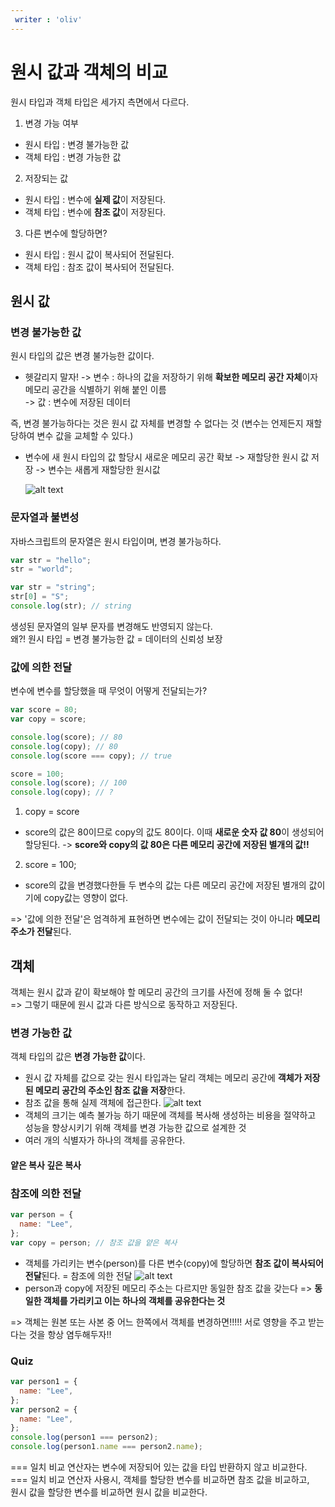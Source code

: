 ```yaml
---
 writer : 'oliv'
---
```


# 원시 값과 객체의 비교

원시 타입과 객체 타입은 세가지 측면에서 다르다.

1. 변경 가능 여부

- 원시 타입 : 변경 불가능한 값
- 객체 타입 : 변경 가능한 값

2. 저장되는 값

- 원시 타입 : 변수에 **실제 값**이 저장된다.
- 객체 타입 : 변수에 **참조 값**이 저장된다.

3. 다른 변수에 할당하면?

- 원시 타입 : 원시 값이 복사되어 전달된다.
- 객체 타입 : 참조 값이 복사되어 전달된다.

## 원시 값

### 변경 불가능한 값

원시 타입의 값은 변경 불가능한 값이다.

- 헷갈리지 말자!
  -> 변수 : 하나의 값을 저장하기 위해 **확보한 메모리 공간 자체**이자 메모리 공간을 식별하기 위해 붙인 이름  
  -> 값 : 변수에 저장된 데이터

즉, 변경 불가능하다는 것은 원시 값 자체를 변경할 수 없다는 것 (변수는 언제든지 재할당하여 변수 값을 교체할 수 있다.)

- 변수에 새 원시 타입의 값 할당시
  새로운 메모리 공간 확보 -> 재할당한 원시 값 저장 -> 변수는 새롭게 재할당한 원시값

  ![alt text](./image/type.png)

### 문자열과 불변성

자바스크립트의 문자열은 원시 타입이며, 변경 불가능하다.

```javascript
var str = "hello";
str = "world";
```

```javascript
var str = "string";
str[0] = "S";
console.log(str); // string
```

생성된 문자열의 일부 문자를 변경해도 반영되지 않는다.  
왜?! 원시 타입 = 변경 불가능한 값 = 데이터의 신뢰성 보장

### 값에 의한 전달

변수에 변수를 할당했을 때 무엇이 어떻게 전달되는가?

```javascript
var score = 80;
var copy = score;

console.log(score); // 80
console.log(copy); // 80
console.log(score === copy); // true

score = 100;
console.log(score); // 100
console.log(copy); // ?
```

1. copy = score

- score의 값은 80이므로 copy의 값도 80이다. 이때 **새로운 숫자 값 80**이 생성되어 할당된다. -> **score와 copy의 값 80은 다른 메모리 공간에 저장된 별개의 값!!**

2. score = 100;

- score의 값을 변경했다한들 두 변수의 값는 다른 메모리 공간에 저장된 별개의 값이기에 copy값는 영향이 없다.

=> '값에 의한 전달'은 엄격하게 표현하면 변수에는 값이 전달되는 것이 아니라 **메모리 주소가 전달**된다.

## 객체

객체는 원시 값과 같이 확보해야 할 메모리 공간의 크기를 사전에 정해 둘 수 없다!  
=> 그렇기 때문에 원시 값과 다른 방식으로 동작하고 저장된다.

### 변경 가능한 값

객체 타입의 값은 **변경 가능한 값**이다.

- 원시 값 자체를 값으로 갖는 원시 타입과는 달리 객체는 메모리 공간에 **객체가 저장된 메모리 공간의 주소인 참조 값을 저장**한다.
- 참조 값을 통해 실제 객체에 접근한다.
  ![alt text](./image/type1.png)
- 객체의 크기는 예측 불가능 하기 때문에 객체를 복사해 생성하는 비용을 절약하고 성능을 향상시키기 위해 객체를 변경 가능한 값으로 설계한 것
- 여러 개의 식별자가 하나의 객체를 공유한다.

#### 얕은 복사 깊은 복사

### 참조에 의한 전달

```javascript
var person = {
  name: "Lee",
};
var copy = person; // 참조 값을 얕은 복사
```

- 객체를 가리키는 변수(person)를 다른 변수(copy)에 할당하면 **참조 값이 복사되어 전달**된다. = 참조에 의한 전달
  ![alt text](./image/type2.png)
- person과 copy에 저장된 메모리 주소는 다르지만 동일한 참조 값을 갖는다 => **동일한 객체를 가리키고 이는 하나의 객체를 공유한다는 것**

=> 객체는 원본 또는 사본 중 어느 한쪽에서 객체를 변경하면!!!!! 서로 영향을 주고 받는다는 것을 항상 염두해두자!!

### Quiz

```javascript
var person1 = {
  name: "Lee",
};
var person2 = {
  name: "Lee",
};
console.log(person1 === person2);
console.log(person1.name === person2.name);
```

=== 일치 비교 연산자는 변수에 저장되어 있는 값을 타입 반환하지 않고 비교한다.  
=== 일치 비교 연산자 사용시,
객체를 할당한 변수를 비교하면 참조 값을 비교하고,  
원시 값을 할당한 변수를 비교하면 원시 값을 비교한다.
